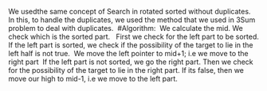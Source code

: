 We usedthe same concept of Search in rotated sorted without duplicates.
​
In this, to handle the duplicates, we used the method that we used in 3Sum problem to deal with duplicates.
​
#Algorithm:
​
We calculate the mid.
We check which is the sorted part.
​
​
First we check for the left part to be sorted.
If the left part is sorted, we check if the possibility of the target to lie in the left half is not true.
​
We move the left pointer to mid+1; i.e we move to the right part
​
If the left part is not sorted, we go the right part.
Then we check for the possibility of the target to lie in the right part.
If its false, then we move our high to mid-1, i.e we move to the left part.
​